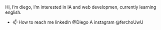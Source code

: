  Hi, I’m diego, I’m interested in IA and web developmen, currently learning english.
- 📫 How to reach me 
linkedln @Diego A
instagram @ferchoUwU

<!---
diegofdo4/diegofdo4 is a ✨ special ✨ repository because its `README.md` (this file) appears on your GitHub profile.
You can click the Preview link to take a look at your changes.
--->
